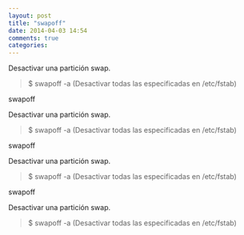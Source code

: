 ```yaml
---
layout: post
title: "swapoff"
date: 2014-04-03 14:54
comments: true
categories: 
---
```

Desactivar una partición swap.

>$ swapoff -a (Desactivar todas las especificadas en /etc/fstab)

swapoff

Desactivar una partición swap.

>$ swapoff -a (Desactivar todas las especificadas en /etc/fstab)

swapoff

Desactivar una partición swap.

>$ swapoff -a (Desactivar todas las especificadas en /etc/fstab)

swapoff

Desactivar una partición swap.

>$ swapoff -a (Desactivar todas las especificadas en /etc/fstab)

